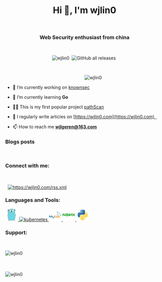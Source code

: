 
<h1 align="center">Hi 👋, I'm wjlin0</h1> 
<h3 align="center">Web Security enthusiast from china</h3> 

<p align="center">
  <img src="https://komarev.com/ghpvc/?username=wjlin0&label=Profile%20views&color=0e75b6&style=flat" alt="wjlin0" /> 
  <img alt="GitHub all releases" src="https://img.shields.io/github/downloads/wjlin0/pathScan/total?label=pathScan"> 

</p>  

<p>
    <img align="right" width="50%"  src="https://github-readme-stats.vercel.app/api?username=wjlin0&show_icons=true&theme=dark&locale=en" alt="wjlin0" /> 
</p>


- 🔭 I’m currently working on [knownsec](https://github.com/knownsec) 

- 🌱 I’m currently learning **Go**

- 👨‍💻 This is my first popular project [pathScan](https://github.com/wjlin0/pathScan)  

- 📝 I regularly write articles on [https://wjlin0.com](https://wjlin0.com)  

- 📫 How to reach me **wjlgeren@163.com**



### Blogs posts

<!-- BLOG-POST-LIST:START -->
<!-- BLOG-POST-LIST:END --> 

<h3 align="left">Connect with me:</h3> 
<p align="left"> 
<a href="https://wjlin0.com/rss.xml" target="blank"><img align="center" src="https://raw.githubusercontent.com/rahuldkjain/github-profile-readme-generator/master/src/images/icons/Social/rss.svg" alt="https://wjlin0.com/rss.xml" height="30" width="40" /></a> 
</p>

<h3 align="left">Languages and Tools:</h3>
<p align="left"> <a href="https://golang.org" target="_blank" rel="noreferrer"> <img src="https://raw.githubusercontent.com/devicons/devicon/master/icons/go/go-original.svg" alt="go" width="40" height="40"/> </a> <a href="https://kubernetes.io" target="_blank" rel="noreferrer"> <img src="https://www.vectorlogo.zone/logos/kubernetes/kubernetes-icon.svg" alt="kubernetes" width="40" height="40"/> </a> <a href="https://www.mysql.com/" target="_blank" rel="noreferrer"> <img src="https://raw.githubusercontent.com/devicons/devicon/master/icons/mysql/mysql-original-wordmark.svg" alt="mysql" width="40" height="40"/> </a> <a href="https://www.nginx.com" target="_blank" rel="noreferrer"> <img src="https://raw.githubusercontent.com/devicons/devicon/master/icons/nginx/nginx-original.svg" alt="nginx" width="40" height="40"/> </a> <a href="https://www.python.org" target="_blank" rel="noreferrer"> <img src="https://raw.githubusercontent.com/devicons/devicon/master/icons/python/python-original.svg" alt="python" width="40" height="40"/> </a> </p>

<h3 align="left">Support:</h3> 
<p><a href="https://www.buymeacoffee.com/wjlin0"> <img align="left" src="https://cdn.buymeacoffee.com/buttons/v2/default-yellow.png" height="50" width="210" alt="wjlin0" /></a></p>
<br>
<br> 

<img align="center" src="https://github-readme-streak-stats.herokuapp.com/?user=wjlin0&" alt="wjlin0" /></p> 
